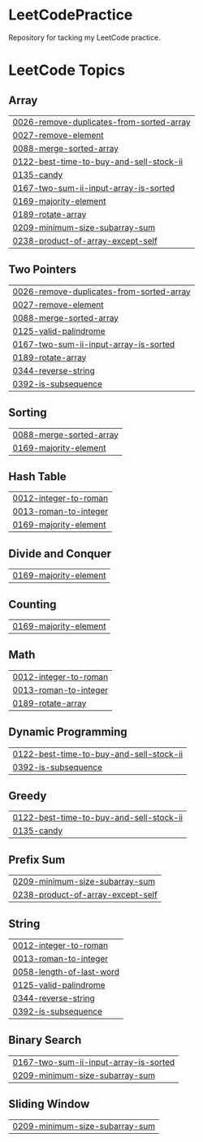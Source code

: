 # LeetCodePractice
Repository for tacking my LeetCode practice.

<!---LeetCode Topics Start-->
# LeetCode Topics
## Array
|  |
| ------- |
| [0026-remove-duplicates-from-sorted-array](https://github.com/EPalmer14/LeetCodePractice/tree/master/0026-remove-duplicates-from-sorted-array) |
| [0027-remove-element](https://github.com/EPalmer14/LeetCodePractice/tree/master/0027-remove-element) |
| [0088-merge-sorted-array](https://github.com/EPalmer14/LeetCodePractice/tree/master/0088-merge-sorted-array) |
| [0122-best-time-to-buy-and-sell-stock-ii](https://github.com/EPalmer14/LeetCodePractice/tree/master/0122-best-time-to-buy-and-sell-stock-ii) |
| [0135-candy](https://github.com/EPalmer14/LeetCodePractice/tree/master/0135-candy) |
| [0167-two-sum-ii-input-array-is-sorted](https://github.com/EPalmer14/LeetCodePractice/tree/master/0167-two-sum-ii-input-array-is-sorted) |
| [0169-majority-element](https://github.com/EPalmer14/LeetCodePractice/tree/master/0169-majority-element) |
| [0189-rotate-array](https://github.com/EPalmer14/LeetCodePractice/tree/master/0189-rotate-array) |
| [0209-minimum-size-subarray-sum](https://github.com/EPalmer14/LeetCodePractice/tree/master/0209-minimum-size-subarray-sum) |
| [0238-product-of-array-except-self](https://github.com/EPalmer14/LeetCodePractice/tree/master/0238-product-of-array-except-self) |
## Two Pointers
|  |
| ------- |
| [0026-remove-duplicates-from-sorted-array](https://github.com/EPalmer14/LeetCodePractice/tree/master/0026-remove-duplicates-from-sorted-array) |
| [0027-remove-element](https://github.com/EPalmer14/LeetCodePractice/tree/master/0027-remove-element) |
| [0088-merge-sorted-array](https://github.com/EPalmer14/LeetCodePractice/tree/master/0088-merge-sorted-array) |
| [0125-valid-palindrome](https://github.com/EPalmer14/LeetCodePractice/tree/master/0125-valid-palindrome) |
| [0167-two-sum-ii-input-array-is-sorted](https://github.com/EPalmer14/LeetCodePractice/tree/master/0167-two-sum-ii-input-array-is-sorted) |
| [0189-rotate-array](https://github.com/EPalmer14/LeetCodePractice/tree/master/0189-rotate-array) |
| [0344-reverse-string](https://github.com/EPalmer14/LeetCodePractice/tree/master/0344-reverse-string) |
| [0392-is-subsequence](https://github.com/EPalmer14/LeetCodePractice/tree/master/0392-is-subsequence) |
## Sorting
|  |
| ------- |
| [0088-merge-sorted-array](https://github.com/EPalmer14/LeetCodePractice/tree/master/0088-merge-sorted-array) |
| [0169-majority-element](https://github.com/EPalmer14/LeetCodePractice/tree/master/0169-majority-element) |
## Hash Table
|  |
| ------- |
| [0012-integer-to-roman](https://github.com/EPalmer14/LeetCodePractice/tree/master/0012-integer-to-roman) |
| [0013-roman-to-integer](https://github.com/EPalmer14/LeetCodePractice/tree/master/0013-roman-to-integer) |
| [0169-majority-element](https://github.com/EPalmer14/LeetCodePractice/tree/master/0169-majority-element) |
## Divide and Conquer
|  |
| ------- |
| [0169-majority-element](https://github.com/EPalmer14/LeetCodePractice/tree/master/0169-majority-element) |
## Counting
|  |
| ------- |
| [0169-majority-element](https://github.com/EPalmer14/LeetCodePractice/tree/master/0169-majority-element) |
## Math
|  |
| ------- |
| [0012-integer-to-roman](https://github.com/EPalmer14/LeetCodePractice/tree/master/0012-integer-to-roman) |
| [0013-roman-to-integer](https://github.com/EPalmer14/LeetCodePractice/tree/master/0013-roman-to-integer) |
| [0189-rotate-array](https://github.com/EPalmer14/LeetCodePractice/tree/master/0189-rotate-array) |
## Dynamic Programming
|  |
| ------- |
| [0122-best-time-to-buy-and-sell-stock-ii](https://github.com/EPalmer14/LeetCodePractice/tree/master/0122-best-time-to-buy-and-sell-stock-ii) |
| [0392-is-subsequence](https://github.com/EPalmer14/LeetCodePractice/tree/master/0392-is-subsequence) |
## Greedy
|  |
| ------- |
| [0122-best-time-to-buy-and-sell-stock-ii](https://github.com/EPalmer14/LeetCodePractice/tree/master/0122-best-time-to-buy-and-sell-stock-ii) |
| [0135-candy](https://github.com/EPalmer14/LeetCodePractice/tree/master/0135-candy) |
## Prefix Sum
|  |
| ------- |
| [0209-minimum-size-subarray-sum](https://github.com/EPalmer14/LeetCodePractice/tree/master/0209-minimum-size-subarray-sum) |
| [0238-product-of-array-except-self](https://github.com/EPalmer14/LeetCodePractice/tree/master/0238-product-of-array-except-self) |
## String
|  |
| ------- |
| [0012-integer-to-roman](https://github.com/EPalmer14/LeetCodePractice/tree/master/0012-integer-to-roman) |
| [0013-roman-to-integer](https://github.com/EPalmer14/LeetCodePractice/tree/master/0013-roman-to-integer) |
| [0058-length-of-last-word](https://github.com/EPalmer14/LeetCodePractice/tree/master/0058-length-of-last-word) |
| [0125-valid-palindrome](https://github.com/EPalmer14/LeetCodePractice/tree/master/0125-valid-palindrome) |
| [0344-reverse-string](https://github.com/EPalmer14/LeetCodePractice/tree/master/0344-reverse-string) |
| [0392-is-subsequence](https://github.com/EPalmer14/LeetCodePractice/tree/master/0392-is-subsequence) |
## Binary Search
|  |
| ------- |
| [0167-two-sum-ii-input-array-is-sorted](https://github.com/EPalmer14/LeetCodePractice/tree/master/0167-two-sum-ii-input-array-is-sorted) |
| [0209-minimum-size-subarray-sum](https://github.com/EPalmer14/LeetCodePractice/tree/master/0209-minimum-size-subarray-sum) |
## Sliding Window
|  |
| ------- |
| [0209-minimum-size-subarray-sum](https://github.com/EPalmer14/LeetCodePractice/tree/master/0209-minimum-size-subarray-sum) |
<!---LeetCode Topics End-->